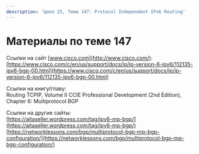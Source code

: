 ```yaml
---
description: 'Цикл 25, Тема 147: Protocol Independent IPv6 Routing'
---
```


# Материалы по теме 147

Ссылки на сайт [www.cisco.com](http://www.cisco.com/):  
[https://www.cisco.com/c/en/us/support/docs/ip/ip-version-6-ipv6/112135-ipv6-bgp-00.html](https://www.cisco.com/c/en/us/support/docs/ip/ip-version-6-ipv6/112135-ipv6-bgp-00.html)

Ссылки на книгу/главу:  
Routing TCPIP, Volume II CCIE Professional Development \(2nd Edition\), Chapter 6: Multiprotocol BGP

Ссылки на другие сайты:  
[https://aitaseller.wordpress.com/tag/ipv6-mp-bgp/](https://aitaseller.wordpress.com/tag/ipv6-mp-bgp/)  
[https://networklessons.com/bgp/multiprotocol-bgp-mp-bgp-configuration/](https://networklessons.com/bgp/multiprotocol-bgp-mp-bgp-configuration/)

